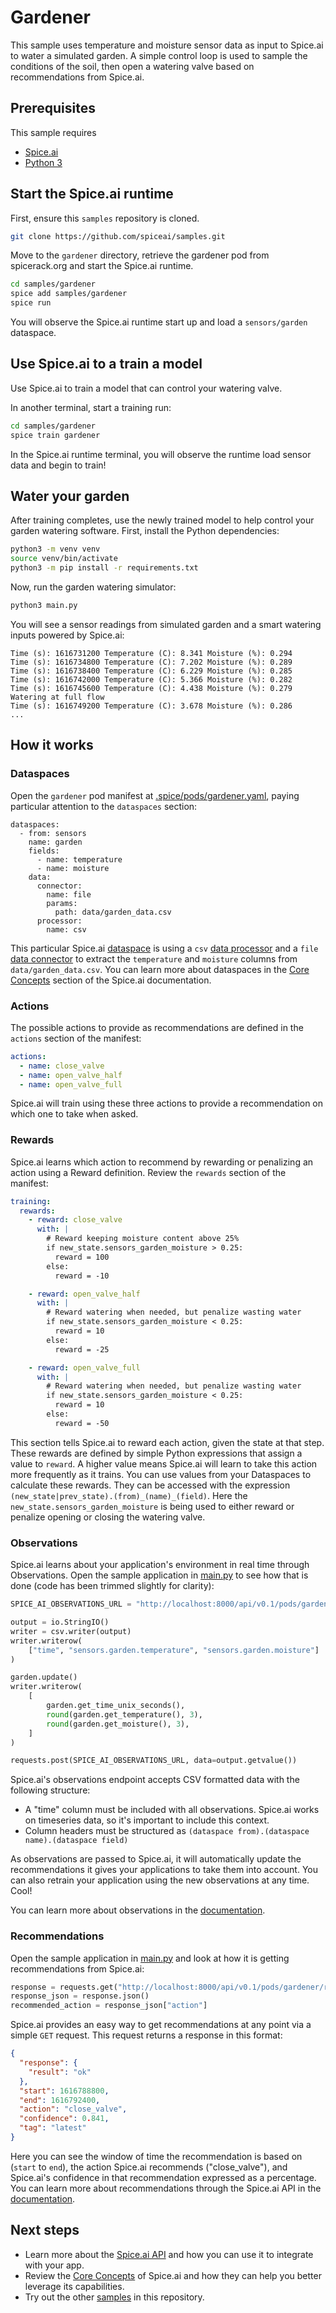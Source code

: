 # Gardener

This sample uses temperature and moisture sensor data as input to Spice.ai to water a simulated garden. A simple control loop is used to sample the conditions of the soil, then open a watering valve based on recommendations from Spice.ai.

## Prerequisites

This sample requires

- [Spice.ai](https://crispy-dollop-c329115a.pages.github.io/#/install)
- [Python 3](https://www.python.org/downloads/)

## Start the Spice.ai runtime

First, ensure this `samples` repository is cloned.

```bash
git clone https://github.com/spiceai/samples.git
```

Move to the `gardener` directory, retrieve the gardener pod from spicerack.org and start the Spice.ai runtime.

```bash
cd samples/gardener
spice add samples/gardener
spice run
```

You will observe the Spice.ai runtime start up and load a `sensors/garden` dataspace.

## Use Spice.ai to a train a model

Use Spice.ai to train a model that can control your watering valve.

In another terminal, start a training run:

```bash
cd samples/gardener
spice train gardener
```

In the Spice.ai runtime terminal, you will observe the runtime load sensor data and begin to train!

## Water your garden

After training completes, use the newly trained model to help control your garden watering software. First, install the Python dependencies:

```bash
python3 -m venv venv
source venv/bin/activate
python3 -m pip install -r requirements.txt
```

Now, run the garden watering simulator:

```bash
python3 main.py
```

You will see a sensor readings from simulated garden and a smart watering inputs powered by Spice.ai:

```
Time (s): 1616731200 Temperature (C): 8.341 Moisture (%): 0.294
Time (s): 1616734800 Temperature (C): 7.202 Moisture (%): 0.289
Time (s): 1616738400 Temperature (C): 6.229 Moisture (%): 0.285
Time (s): 1616742000 Temperature (C): 5.366 Moisture (%): 0.282
Time (s): 1616745600 Temperature (C): 4.438 Moisture (%): 0.279
Watering at full flow
Time (s): 1616749200 Temperature (C): 3.678 Moisture (%): 0.286
...
```

## How it works

### Dataspaces

Open the `gardener` pod manifest at [.spice/pods/gardener.yaml](.spice/pods/gardener.yaml), paying particular attention to the `dataspaces` section:

```
dataspaces:
  - from: sensors
    name: garden
    fields:
      - name: temperature
      - name: moisture
    data:
      connector:
        name: file
        params:
          path: data/garden_data.csv
      processor:
        name: csv
```

This particular Spice.ai [dataspace](https://crispy-dollop-c329115a.pages.github.io/#/concepts/README?id=dataspace) is using a `csv` [data processor](https://crispy-dollop-c329115a.pages.github.io/#/concepts/README?id=data-processor) and a `file` [data connector](https://crispy-dollop-c329115a.pages.github.io/#/concepts/README?id=data-connector) to extract the `temperature` and `moisture` columns from `data/garden_data.csv`. You can learn more about dataspaces in the [Core Concepts](https://crispy-dollop-c329115a.pages.github.io/#/concepts/README) section of the Spice.ai documentation.

### Actions

The possible actions to provide as recommendations are defined in the `actions` section of the manifest:

```yaml
actions:
  - name: close_valve
  - name: open_valve_half
  - name: open_valve_full
```

Spice.ai will train using these three actions to provide a recommendation on which one to take when asked.

### Rewards

Spice.ai learns which action to recommend by rewarding or penalizing an action using a Reward definition. Review the `rewards` section of the manifest:

```yaml
training:
  rewards:
    - reward: close_valve
      with: |
        # Reward keeping moisture content above 25%
        if new_state.sensors_garden_moisture > 0.25:
          reward = 100
        else:
          reward = -10

    - reward: open_valve_half
      with: |
        # Reward watering when needed, but penalize wasting water
        if new_state.sensors_garden_moisture < 0.25:
          reward = 10
        else:
          reward = -25

    - reward: open_valve_full
      with: |
        # Reward watering when needed, but penalize wasting water
        if new_state.sensors_garden_moisture < 0.25:
          reward = 10
        else:
          reward = -50
```

This section tells Spice.ai to reward each action, given the state at that step. These rewards are defined by simple Python expressions that assign a value to `reward`. A higher value means Spice.ai will learn to take this action more frequently as it trains. You can use values from your Dataspaces to calculate these rewards. They can be accessed with the expression `(new_state|prev_state).(from)_(name)_(field)`. Here the `new_state.sensors_garden_moisture` is being used to either reward or penalize opening or closing the watering valve.

### Observations

Spice.ai learns about your application's environment in real time through Observations. Open the sample application in [main.py](main.py) to see how that is done (code has been trimmed slightly for clarity):

```python
SPICE_AI_OBSERVATIONS_URL = "http://localhost:8000/api/v0.1/pods/gardener/observations"

output = io.StringIO()
writer = csv.writer(output)
writer.writerow(
    ["time", "sensors.garden.temperature", "sensors.garden.moisture"]
)

garden.update()
writer.writerow(
    [
        garden.get_time_unix_seconds(),
        round(garden.get_temperature(), 3),
        round(garden.get_moisture(), 3),
    ]
)

requests.post(SPICE_AI_OBSERVATIONS_URL, data=output.getvalue())
```

Spice.ai's observations endpoint accepts CSV formatted data with the following structure:

- A "time" column must be included with all observations.  Spice.ai works on timeseries data, so it's important to include this context.
- Column headers must be structured as `(dataspace from).(dataspace name).(dataspace field)`

As observations are passed to Spice.ai, it will automatically update the recommendations it gives your applications to take them into account.  You can also retrain your application using the new observations at any time.  Cool!

You can learn more about observations in the [documentation](https://docs.spiceai.org/reference/api/#observations).

### Recommendations

Open the sample application in [main.py](main.py) and look at how it is getting recommendations from Spice.ai:

```python
response = requests.get("http://localhost:8000/api/v0.1/pods/gardener/recommendation")
response_json = response.json()
recommended_action = response_json["action"]
```

Spice.ai provides an easy way to get recommendations at any point via a simple `GET` request. This request returns a response in this format:

```json
{
  "response": {
    "result": "ok"
  },
  "start": 1616788800,
  "end": 1616792400,
  "action": "close_valve",
  "confidence": 0.841,
  "tag": "latest"
}
```

Here you can see the window of time the recommendation is based on (`start` to `end`), the action Spice.ai recommends ("close_valve"), and Spice.ai's confidence in that recommendation expressed as a percentage. You can learn more about recommendations through the Spice.ai API in the [documentation](https://crispy-dollop-c329115a.pages.github.io/#/api/README?id=api).

## Next steps

- Learn more about the [Spice.ai API](https://crispy-dollop-c329115a.pages.github.io/#/api/README?id=api) and how you can use it to integrate with your app.
- Review the [Core Concepts](https://crispy-dollop-c329115a.pages.github.io/#/concepts/README) of Spice.ai and how they can help you better leverage its capabilities.
- Try out the other [samples](../README.md) in this repository.
